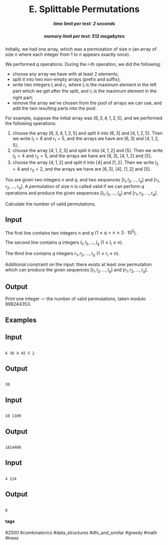 <h1 style='text-align: center;'> E. Splittable Permutations</h1>

<h5 style='text-align: center;'>time limit per test: 2 seconds</h5>
<h5 style='text-align: center;'>memory limit per test: 512 megabytes</h5>

Initially, we had one array, which was a permutation of size $n$ (an array of size $n$ where each integer from $1$ to $n$ appears exactly once).

We performed $q$ operations. During the $i$-th operation, we did the following:

* choose any array we have with at least $2$ elements;
* split it into two non-empty arrays (prefix and suffix);
* write two integers $l_i$ and $r_i$, where $l_i$ is the maximum element in the left part which we get after the split, and $r_i$ is the maximum element in the right part;
* remove the array we've chosen from the pool of arrays we can use, and add the two resulting parts into the pool.

For example, suppose the initial array was $[6, 3, 4, 1, 2, 5]$, and we performed the following operations:

1. choose the array $[6, 3, 4, 1, 2, 5]$ and split it into $[6, 3]$ and $[4, 1, 2, 5]$. Then we write $l_1 = 6$ and $r_1 = 5$, and the arrays we have are $[6, 3]$ and $[4, 1, 2, 5]$;
2. choose the array $[4, 1, 2, 5]$ and split it into $[4, 1, 2]$ and $[5]$. Then we write $l_2 = 4$ and $r_2 = 5$, and the arrays we have are $[6, 3]$, $[4, 1, 2]$ and $[5]$;
3. choose the array $[4, 1, 2]$ and split it into $[4]$ and $[1, 2]$. Then we write $l_3 = 4$ and $r_3 = 2$, and the arrays we have are $[6, 3]$, $[4]$, $[1, 2]$ and $[5]$.

You are given two integers $n$ and $q$, and two sequences $[l_1, l_2, \dots, l_q]$ and $[r_1, r_2, \dots, r_q]$. A permutation of size $n$ is called valid if we can perform $q$ operations and produce the given sequences $[l_1, l_2, \dots, l_q]$ and $[r_1, r_2, \dots, r_q]$.

Calculate the number of valid permutations.

## Input

The first line contains two integers $n$ and $q$ ($1 \le q < n \le 3 \cdot 10^5$).

The second line contains $q$ integers $l_1, l_2, \dots, l_q$ ($1 \le l_i \le n$).

The third line contains $q$ integers $r_1, r_2, \dots, r_q$ ($1 \le r_i \le n$).

Additional constraint on the input: there exists at least one permutation which can produce the given sequences $[l_1, l_2, \dots, l_q]$ and $[r_1, r_2, \dots, r_q]$.

## Output

Print one integer — the number of valid permutations, taken modulo $998244353$.

## Examples

## Input


```

6 36 4 45 5 2
```
## Output


```

30

```
## Input


```

10 1109
```
## Output


```

1814400

```
## Input


```

4 124
```
## Output


```

8

```


#### tags 

#2500 #combinatorics #data_structures #dfs_and_similar #greedy #math #trees 